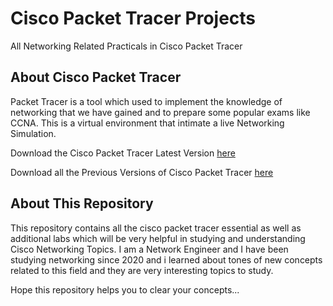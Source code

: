 # Cisco Packet Tracer Projects
All Networking Related Practicals in Cisco Packet Tracer

## About Cisco Packet Tracer
Packet Tracer is a tool which used to implement the knowledge of networking that we have gained and to prepare some popular exams like CCNA. This is a virtual environment that intimate a live Networking Simulation.

Download the Cisco Packet Tracer Latest Version [here](https://www.netacad.com/courses/packet-tracer)

Download all the Previous Versions of Cisco Packet Tracer [here](https://www.computernetworkingnotes.com/ccna-study-guide/download-packet-tracer-for-windows-and-linux.html)

## About This Repository

  This repository contains all the cisco packet tracer essential as well as additional labs which will be very helpful in studying and understanding Cisco Networking Topics. I am a Network Engineer and I have been studying networking since 2020 and i learned about tones of new concepts related to this field and they are very interesting topics to study.

Hope this repository helps you to clear your concepts...
